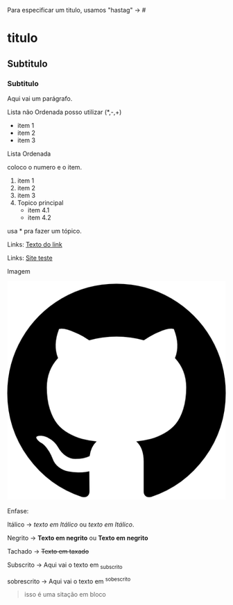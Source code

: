 Para especificar um titulo, usamos "hastag" -> # 

# titulo 
## Subtitulo
### Subtitulo

Aqui vai um parágrafo.


Lista não Ordenada posso utilizar (*,-,+)

* item 1
* item 2
* item 3

Lista Ordenada

coloco o numero e o item.
1. item 1
2. item 2
3. item 3
4. Topico principal
   * item 4.1
   * item 4.2
     
usa * pra fazer um tópico.

Links: 
[Texto do link](https://github.com/bmS0621/uc10_Documentos)

Links:
[Site teste](https://gremio.net/)

Imagem 

![Imagem](https://github.com/bmS0621/uc10_Documentos/blob/main/25231.png)


Enfase:

Itálico -> *texto em Itálico* ou _texto em Itálico_.

Negrito -> **Texto em negrito** ou __Texto em negrito__

Tachado -> ~~Texto em taxado~~

Subscrito -> Aqui vai o texto em <sub> subscrito </sub>

sobrescrito -> Aqui vai o texto em <sup> sobescrito </sup>

> isso é uma sitação em bloco






